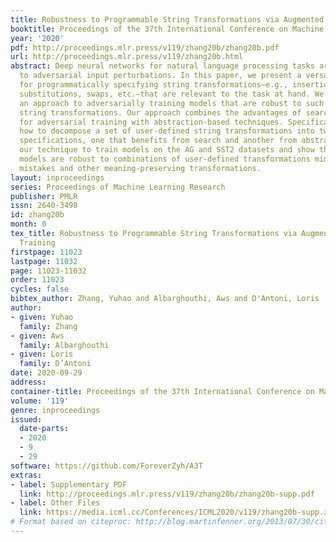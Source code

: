 ```yaml
---
title: Robustness to Programmable String Transformations via Augmented Abstract Training
booktitle: Proceedings of the 37th International Conference on Machine Learning
year: '2020'
pdf: http://proceedings.mlr.press/v119/zhang20b/zhang20b.pdf
url: http://proceedings.mlr.press/v119/zhang20b.html
abstract: Deep neural networks for natural language processing tasks are vulnerable
  to adversarial input perturbations. In this paper, we present a versatile language
  for programmatically specifying string transformations—e.g., insertions, deletions,
  substitutions, swaps, etc.—that are relevant to the task at hand. We then present
  an approach to adversarially training models that are robust to such user-defined
  string transformations. Our approach combines the advantages of search-based techniques
  for adversarial training with abstraction-based techniques. Specifically, we show
  how to decompose a set of user-defined string transformations into two component
  specifications, one that benefits from search and another from abstraction. We use
  our technique to train models on the AG and SST2 datasets and show that the resulting
  models are robust to combinations of user-defined transformations mimicking spelling
  mistakes and other meaning-preserving transformations.
layout: inproceedings
series: Proceedings of Machine Learning Research
publisher: PMLR
issn: 2640-3498
id: zhang20b
month: 0
tex_title: Robustness to Programmable String Transformations via Augmented Abstract
  Training
firstpage: 11023
lastpage: 11032
page: 11023-11032
order: 11023
cycles: false
bibtex_author: Zhang, Yuhao and Albarghouthi, Aws and D'Antoni, Loris
author:
- given: Yuhao
  family: Zhang
- given: Aws
  family: Albarghouthi
- given: Loris
  family: D’Antoni
date: 2020-09-29
address: 
container-title: Proceedings of the 37th International Conference on Machine Learning
volume: '119'
genre: inproceedings
issued:
  date-parts:
  - 2020
  - 9
  - 29
software: https://github.com/ForeverZyh/A3T
extras:
- label: Supplementary PDF
  link: http://proceedings.mlr.press/v119/zhang20b/zhang20b-supp.pdf
- label: Other Files
  link: https://media.icml.cc/Conferences/ICML2020/v119/zhang20b-supp.zip
# Format based on citeproc: http://blog.martinfenner.org/2013/07/30/citeproc-yaml-for-bibliographies/
---
```

